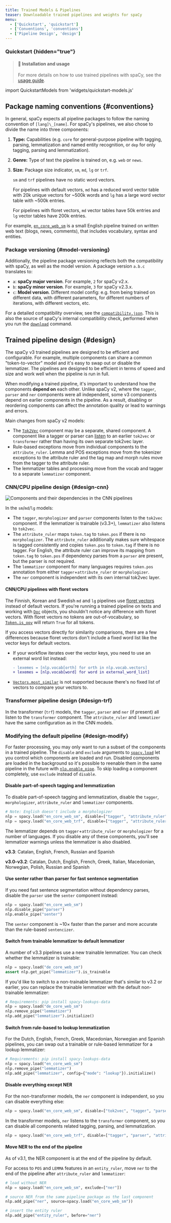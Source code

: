 ```yaml
---
title: Trained Models & Pipelines
teaser: Downloadable trained pipelines and weights for spaCy
menu:
  - ['Quickstart', 'quickstart']
  - ['Conventions', 'conventions']
  - ['Pipeline Design', 'design']
---
```


<!-- TODO: include interactive demo -->

### Quickstart {hidden="true"}

> #### 📖 Installation and usage
>
> For more details on how to use trained pipelines with spaCy, see the
> [usage guide](/usage/models).

import QuickstartModels from 'widgets/quickstart-models.js'

<QuickstartModels id="quickstart" />

## Package naming conventions {#conventions}

In general, spaCy expects all pipeline packages to follow the naming convention
of `[lang]\_[name]`. For spaCy's pipelines, we also chose to divide the name
into three components:

1. **Type:** Capabilities (e.g. `core` for general-purpose pipeline with
   tagging, parsing, lemmatization and named entity recognition, or `dep` for
   only tagging, parsing and lemmatization).
2. **Genre:** Type of text the pipeline is trained on, e.g. `web` or `news`.
3. **Size:** Package size indicator, `sm`, `md`, `lg` or `trf`.

   `sm` and `trf` pipelines have no static word vectors.

   For pipelines with default vectors, `md` has a reduced word vector table with
   20k unique vectors for ~500k words and `lg` has a large word vector table
   with ~500k entries.

   For pipelines with floret vectors, `md` vector tables have 50k entries and
   `lg` vector tables have 200k entries.

For example, [`en_core_web_sm`](/models/en#en_core_web_sm) is a small English
pipeline trained on written web text (blogs, news, comments), that includes
vocabulary, syntax and entities.

### Package versioning {#model-versioning}

Additionally, the pipeline package versioning reflects both the compatibility
with spaCy, as well as the model version. A package version `a.b.c` translates
to:

- `a`: **spaCy major version**. For example, `2` for spaCy v2.x.
- `b`: **spaCy minor version**. For example, `3` for spaCy v2.3.x.
- `c`: **Model version**. Different model config: e.g. from being trained on
  different data, with different parameters, for different numbers of
  iterations, with different vectors, etc.

For a detailed compatibility overview, see the
[`compatibility.json`](https://github.com/explosion/spacy-models/tree/master/compatibility.json).
This is also the source of spaCy's internal compatibility check, performed when
you run the [`download`](/api/cli#download) command.

## Trained pipeline design {#design}

The spaCy v3 trained pipelines are designed to be efficient and configurable.
For example, multiple components can share a common "token-to-vector" model and
it's easy to swap out or disable the lemmatizer. The pipelines are designed to
be efficient in terms of speed and size and work well when the pipeline is run
in full.

When modifying a trained pipeline, it's important to understand how the
components **depend on** each other. Unlike spaCy v2, where the `tagger`,
`parser` and `ner` components were all independent, some v3 components depend on
earlier components in the pipeline. As a result, disabling or reordering
components can affect the annotation quality or lead to warnings and errors.

Main changes from spaCy v2 models:

- The [`Tok2Vec`](/api/tok2vec) component may be a separate, shared component. A
  component like a tagger or parser can
  [listen](/api/architectures#Tok2VecListener) to an earlier `tok2vec` or
  `transformer` rather than having its own separate tok2vec layer.
- Rule-based exceptions move from individual components to the
  `attribute_ruler`. Lemma and POS exceptions move from the tokenizer exceptions
  to the attribute ruler and the tag map and morph rules move from the tagger to
  the attribute ruler.
- The lemmatizer tables and processing move from the vocab and tagger to a
  separate `lemmatizer` component.

### CNN/CPU pipeline design {#design-cnn}

![Components and their dependencies in the CNN pipelines](../images/pipeline-design.svg)

In the `sm`/`md`/`lg` models:

- The `tagger`, `morphologizer` and `parser` components listen to the `tok2vec`
  component. If the lemmatizer is trainable (v3.3+), `lemmatizer` also listens
  to `tok2vec`.
- The `attribute_ruler` maps `token.tag` to `token.pos` if there is no
  `morphologizer`. The `attribute_ruler` additionally makes sure whitespace is
  tagged consistently and copies `token.pos` to `token.tag` if there is no
  tagger. For English, the attribute ruler can improve its mapping from
  `token.tag` to `token.pos` if dependency parses from a `parser` are present,
  but the parser is not required.
- The `lemmatizer` component for many languages requires `token.pos` annotation
  from either `tagger`+`attribute_ruler` or `morphologizer`.
- The `ner` component is independent with its own internal tok2vec layer.

#### CNN/CPU pipelines with floret vectors

The Finnish, Korean and Swedish `md` and `lg` pipelines use
[floret vectors](/usage/v3-2#vectors) instead of default vectors. If you're
running a trained pipeline on texts and working with [`Doc`](/api/doc) objects,
you shouldn't notice any difference with floret vectors. With floret vectors no
tokens are out-of-vocabulary, so [`Token.is_oov`](/api/token#attributes) will
return `True` for all tokens.

If you access vectors directly for similarity comparisons, there are a few
differences because floret vectors don't include a fixed word list like the
vector keys for default vectors.

- If your workflow iterates over the vector keys, you need to use an external
  word list instead:

  ```diff
  - lexemes = [nlp.vocab[orth] for orth in nlp.vocab.vectors]
  + lexemes = [nlp.vocab[word] for word in external_word_list]
  ```

- [`Vectors.most_similar`](/api/vectors#most_similar) is not supported because
  there's no fixed list of vectors to compare your vectors to.

### Transformer pipeline design {#design-trf}

In the transformer (`trf`) models, the `tagger`, `parser` and `ner` (if present)
all listen to the `transformer` component. The `attribute_ruler` and
`lemmatizer` have the same configuration as in the CNN models.

### Modifying the default pipeline {#design-modify}

For faster processing, you may only want to run a subset of the components in a
trained pipeline. The `disable` and `exclude` arguments to
[`spacy.load`](/api/top-level#spacy.load) let you control which components are
loaded and run. Disabled components are loaded in the background so it's
possible to reenable them in the same pipeline in the future with
[`nlp.enable_pipe`](/api/language/#enable_pipe). To skip loading a component
completely, use `exclude` instead of `disable`.

#### Disable part-of-speech tagging and lemmatization

To disable part-of-speech tagging and lemmatization, disable the `tagger`,
`morphologizer`, `attribute_ruler` and `lemmatizer` components.

```python
# Note: English doesn't include a morphologizer
nlp = spacy.load("en_core_web_sm", disable=["tagger", "attribute_ruler", "lemmatizer"])
nlp = spacy.load("en_core_web_trf", disable=["tagger", "attribute_ruler", "lemmatizer"])
```

<Infobox variant="warning" title="Rule-based and POS-lookup lemmatizers require
Token.pos">

The lemmatizer depends on `tagger`+`attribute_ruler` or `morphologizer` for a
number of languages. If you disable any of these components, you'll see
lemmatizer warnings unless the lemmatizer is also disabled.

**v3.3**: Catalan, English, French, Russian and Spanish

**v3.0-v3.2**: Catalan, Dutch, English, French, Greek, Italian, Macedonian,
Norwegian, Polish, Russian and Spanish

</Infobox>

#### Use senter rather than parser for fast sentence segmentation

If you need fast sentence segmentation without dependency parses, disable the
`parser` use the `senter` component instead:

```python
nlp = spacy.load("en_core_web_sm")
nlp.disable_pipe("parser")
nlp.enable_pipe("senter")
```

The `senter` component is ~10&times; faster than the parser and more accurate
than the rule-based `sentencizer`.

#### Switch from trainable lemmatizer to default lemmatizer

A number of v3.3 pipelines use a new trainable lemmatizer. You can check whether
the lemmatizer is trainable:

```python
nlp = spacy.load("de_core_web_sm")
assert nlp.get_pipe("lemmatizer").is_trainable
```

If you'd like to switch to a non-trainable lemmatizer that's similar to v3.2 or
earlier, you can replace the trainable lemmatizer with the default non-trainable
lemmatizer:

```python
# Requirements: pip install spacy-lookups-data
nlp = spacy.load("de_core_web_sm")
nlp.remove_pipe("lemmatizer")
nlp.add_pipe("lemmatizer").initialize()
```

#### Switch from rule-based to lookup lemmatization

For the Dutch, English, French, Greek, Macedonian, Norwegian and Spanish
pipelines, you can swap out a trainable or rule-based lemmatizer for a lookup
lemmatizer:

```python
# Requirements: pip install spacy-lookups-data
nlp = spacy.load("en_core_web_sm")
nlp.remove_pipe("lemmatizer")
nlp.add_pipe("lemmatizer", config={"mode": "lookup"}).initialize()
```

#### Disable everything except NER

For the non-transformer models, the `ner` component is independent, so you can
disable everything else:

```python
nlp = spacy.load("en_core_web_sm", disable=["tok2vec", "tagger", "parser", "attribute_ruler", "lemmatizer"])
```

In the transformer models, `ner` listens to the `transformer` component, so you
can disable all components related tagging, parsing, and lemmatization.

```python
nlp = spacy.load("en_core_web_trf", disable=["tagger", "parser", "attribute_ruler", "lemmatizer"])
```

#### Move NER to the end of the pipeline

<Infobox title="For v3.0.x models only" variant="warning">

As of v3.1, the NER component is at the end of the pipeline by default.

</Infobox>

For access to `POS` and `LEMMA` features in an `entity_ruler`, move `ner` to the
end of the pipeline after `attribute_ruler` and `lemmatizer`:

```python
# load without NER
nlp = spacy.load("en_core_web_sm", exclude=["ner"])

# source NER from the same pipeline package as the last component
nlp.add_pipe("ner", source=spacy.load("en_core_web_sm"))

# insert the entity ruler
nlp.add_pipe("entity_ruler", before="ner")
```
